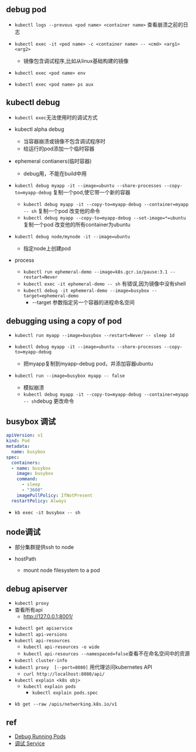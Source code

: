 ## debug pod

+ `kubectl logs --prevous <pod name> <container name>` 查看崩溃之前的日志

+ `kubectl exec -it <pod name> -c <container name> -- <cmd> <arg1> <arg2>`
    + 镜像包含调试程序,比如从linux基础构建的镜像
+ `kubectl exec <pod name> env`
+ `kubectl exec <pod name> ps aux`


## kubectl debug

+ `kubectl exec`无法使用时的调试方式

+ kubectl alpha debug
    + 当容器崩溃或镜像不包含调试程序时
    + 给运行的pod添加一个临时容器

+ ephemeral contianers(临时容器)
  + debug用，不能在build中用


+ `kubectl debug myapp -it --image=ubuntu --share-processes --copy-to=myapp-debug`   复制一个pod,使它带一个新的容器
  + `kubectl debug myapp -it --copy-to=myapp-debug --container=myapp -- sh`  复制一个pod 改变他的命令
  + `kubectl debug myapp --copy-to=myapp-debug --set-image=*=ubuntu` 复制一个pod 改变他的所有container为ubuntu

+ `kubectl debug node/mynode -it --image=ubuntu`
  + 指定node上创建pod

+ process    
    + `kubectl run ephemeral-demo --image=k8s.gcr.io/pause:3.1 --restart=Never`
    + `kubectl exec -it ephemeral-demo -- sh` 有错误,因为镜像中没有shell
    + `kubectl debug -it ephemeral-demo --image=busybox --target=ephemeral-demo`
        + --target 参数指定另一个容器的进程命名空间

## debugging using a copy of pod
 + `kubectl run myapp --image=busybox --restart=Never -- sleep 1d`
 + `kubectl debug myapp -it --image=ubuntu --share-processes --copy-to=myapp-debug`
    + 把myapp复制到myapp-debug pod，并添加容器ubuntu


+ `kubectl run --image=busybox myapp -- false`
    + 模拟崩溃
    + `kubectl debug myapp -it --copy-to=myapp-debug --container=myapp -- sh`debug 更改命令

## busybox 调试
```yaml
apiVersion: v1
kind: Pod
metadata:
  name: busybox
spec:
  containers:
  - name: busybox
    image: busybox
    command:
      - sleep
      - "3600"
    imagePullPolicy: IfNotPresent
  restartPolicy: Always
```
+ `kb exec -it busybox -- sh`


## node调试

+ 部分集群提供ssh to node

+ hostPath
  + mount node filesystem to a pod


## debug apiserver

<!-- kubectl proxy -->
+ `kubectl proxy`
+ 查看所有api
    + http://127.0.0.1:8001/


<!-- API & resources -->
+ `kubectl get apiservice`
+ `kubectl api-versions`
+ `kubectl api-resources`
    + `kubectl api-resources -o wide`
    + `kubectl api-resources --namespaced=false`查看不在命名空间中的资源
+ `kubectl cluster-info`
+ `kubectl proxy  [--port=8080]`  用代理访问kubernetes API
    + `curl http://localhost:8080/api/`
+ `kubectl explain <k8s obj>`
    - `kubectl explain pods`  
        + `kubectl explain pods.spec` 

<!-- debug -->
+ `kb get --raw /apis/networking.k8s.io/v1`


## ref
 + [Debug Running Pods](https://kubernetes.io/docs/tasks/debug-application-cluster/debug-running-pod/)
 + [调试 Service](https://kubernetes.io/zh/docs/tasks/debug-application-cluster/debug-service/)